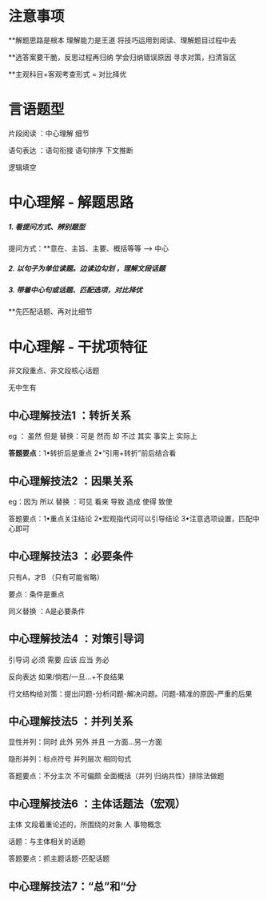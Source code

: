 
# 注意事项

**解题思路是根本 理解能力是王道 将技巧运用到阅读、理解题目过程中去

**选答案要干脆，反思过程再归纳 学会归纳错误原因 寻求对策，扫清盲区

**主观科目+客观考查形式 = 对比择优


# 言语题型

片段阅读 ：中心理解 细节

语句表达 ：语句衔接 语句排序 下文推断

逻辑填空

# 中心理解 - 解题思路

##### 1. 看提问方式、辨别题型
提问方式：**意在、主旨、主要、概括等等 --> 中心

##### 2. 以句子为单位读题。边读边**勾划** ，理解文段话题

##### 3. 带着中心句或话题、匹配选项，对比择优
**先匹配话题、再对比细节


# 中心理解 - 干扰项特征

非文段重点、非文段核心话题

无中生有

## 中心理解技法1 ：转折关系

eg ： 虽然 但是 替换：可是 然而 却 不过 其实 事实上 实际上

**答题要点**：1•转折后是重点 2•“引用+转折”前后结合看

## 中心理解技法2 ：因果关系

eg：因为 所以 替换 ：可见 看来 导致 造成 使得 致使

答题要点：1•重点关注结论 2•宏观指代词可以引导结论 3•注意选项设置，匹配中心即可

## 中心理解技法3 ：必要条件

只有A，才B （只有可能省略）

要点：条件是重点

同义替换 ：A是必要条件

## 中心理解技法4 ：对策引导词

引导词 必须 需要 应该 应当 务必

反向表达 如果/倘若/一旦…+不良结果

行文结构给对策：提出问题-分析问题-解决问题。问题-精准的原因-严重的后果

## 中心理解技法5 ：并列关系

显性并列：同时 此外 另外 并且 一方面…另一方面

隐形并列：标点符号 并列层次 相同句式

答题要点：不分主次 不可偏颇 全面概括（并列 归纳共性）排除法做题

## 中心理解技法6 ：主体话题法（宏观）

主体 文段着重论述的，所围绕的对象 人 事物概念

话题：与主体相关的话题

答题要点：抓主题话题-匹配话题

## 中心理解技法7：“总”和“分

















